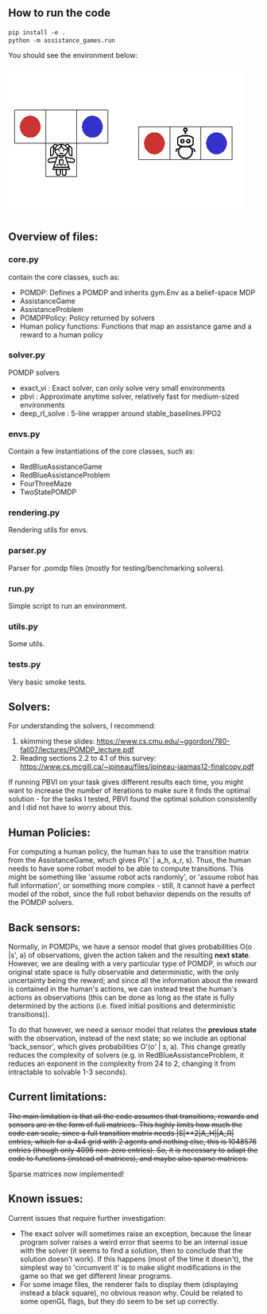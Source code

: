 ## How to run the code

```
pip install -e .
python -m assistance_games.run
```

You should see the environment below:

![RedBlueAssistanceProblem](docs/redblue1.gif)


## Overview of files:

### core.py
contain the core classes, such as:
  * POMDP: Defines a POMDP and inherits gym.Env as a belief-space MDP
  * AssistanceGame
  * AssistanceProblem
  * POMDPPolicy: Policy returned by solvers
  * Human policy functions: Functions that map an assistance game and a reward to a human policy
### solver.py
POMDP solvers
  * exact\_vi : Exact solver, can only solve very small environments
  * pbvi : Approximate anytime solver, relatively fast for medium-sized environments
  * deep\_rl\_solve : 5-line wrapper around stable\_baselines.PPO2
### envs.py
Contain a few instantiations of the core classes, such as:
  * RedBlueAssistanceGame
  * RedBlueAssistanceProblem
  * FourThreeMaze
  * TwoStatePOMDP
### rendering.py
Rendering utils for envs.
### parser.py
Parser for .pomdp files (mostly for testing/benchmarking solvers).
### run.py
Simple script to run an environment.
### utils.py
Some utils.
### tests.py
Very basic smoke tests.

## Solvers:
For understanding the solvers, I recommend:
1.  skimming these slides: https://www.cs.cmu.edu/~ggordon/780-fall07/lectures/POMDP_lecture.pdf
2.  Reading sections 2.2 to 4.1 of this survey: https://www.cs.mcgill.ca/~jpineau/files/jpineau-jaamas12-finalcopy.pdf

If running PBVI on your task gives different results each time, you might want to increase the number of iterations to make sure it finds the optimal solution - for the tasks I tested, PBVI found the optimal solution consistently and I did not have to worry about this.

## Human Policies:

For computing a human policy, the human has to use the transition matrix from the AssistanceGame, which gives P(s' | a\_h, a\_r, s). Thus, the human needs to have some robot model to be able to compute transitions. This might be something like 'assume robot acts randomly', or 'assume robot has full information', or something more complex - still, it cannot have a perfect model of the robot, since the full robot behavior depends on the results of the POMDP solvers.

## Back sensors:

Normally, in POMDPs, we have a sensor model that gives probabilities O(o |s', a) of observations, given the action taken and the resulting **next state**. However, we are dealing with a very particular type of POMDP, in which our original state space is fully observable and deterministic, with the only uncertainty being the reward; and since all the information about the reward is contained in the human's actions, we can instead treat the human's actions as observations (this can be done as long as the state is fully determined by the actions (i.e. fixed initial positions and deterministic transitions)).

To do that however, we need a sensor model that relates the **previous state** with the observation, instead of the next state; so we include an optional 'back\_sensor', which gives probabilities O'(o' | s, a). This change greatly reduces the complexity of solvers (e.g. in RedBlueAssistanceProblem, it reduces an exponent in the complexity from 24 to 2, changing it from intractable to solvable 1-3 seconds).


## Current limitations:

~~The main limitation is that all the code assumes that transitions, rewards and sensors are in the form of full matrices. This highly limits how much the code can scale, since a full transition matrix needs |S|\*\*2|A\_H||A\_R| entries, which for a 4x4 grid with 2 agents and nothing else, this is 1048576 entries (though only 4096 non-zero entries). So, it is necessary to adapt the code to functions (instead of matrices), and maybe also sparse matrices.~~

Sparse matrices now implemented!


## Known issues:

Current issues that require further investigation:
  * The exact solver will sometimes raise an exception, because the linear program solver raises a weird error that seems to be an internal issue with the solver (it seems to find a solution, then to conclude that the solution doesn't work). If this happens (most of the time it doesn't), the simplest way to 'circumvent it' is to make slight modifications in the game so that we get different linear programs.
  * For some image files, the renderer fails to display them (displaying instead a black square), no obvious reason why. Could be related to some openGL flags, but they do seem to be set up correctly.
